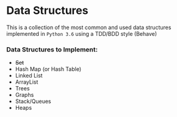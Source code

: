 # Data Structures
This is a collection of the most common and used data structures implemented in `Python 3.6` using a TDD/BDD style (Behave) 

### Data Structures to Implement:
- ~~Set~~
- Hash Map (or Hash Table)
- Linked List
- ArrayList
- Trees
- Graphs
- Stack/Queues
- Heaps
